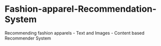 # Fashion-apparel-Recommendation-System
Recommending fashion apparels - Text and Images - Content based Recommender System
